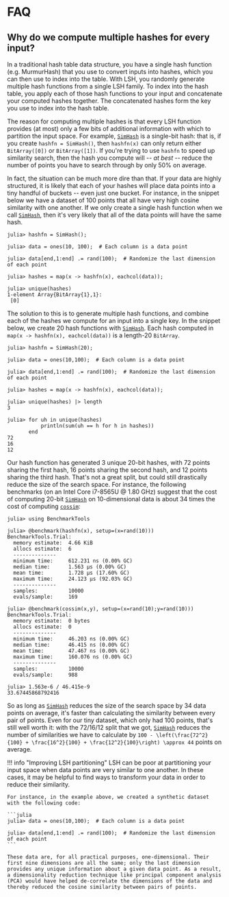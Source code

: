 # FAQ

## Why do we compute multiple hashes for every input?
In a traditional hash table data structure, you have a single hash function (e.g. MurmurHash) that you use to convert inputs into hashes, which you can then use to index into the table. With LSH, you randomly generate multiple hash functions from a single LSH family. To index into the hash table, you apply each of those hash functions to your input and concatenate your computed hashes together. The concatenated hashes form the key you use to index into the hash table.

The reason for computing multiple hashes is that every LSH function provides (at most) only a few bits of additional information with which to partition the input space. For example, [`SimHash`](@ref) is a single-bit hash: that is, if you create `hashfn = SimHash()`, then `hashfn(x)` can only return either `BitArray([0])` or `BitArray([1])`. If you're trying to use `hashfn` to speed up similarity search, then the hash you compute will -- *at best* -- reduce the number of points you have to search through by only 50% on average.

In fact, the situation can be much more dire than that. If your data are highly structured, it is likely that each of your hashes will place data points into a tiny handful of buckets -- even just one bucket. For instance, in the snippet below we have a dataset of 100 points that all have very high cosine similarity with one another. If we only create a single hash function when we call [`SimHash`](@ref), then it's very likely that all of the data points will have the same hash.

```jldoctest; setup = :(using LSHFunctions, Random; Random.seed!(0))
julia> hashfn = SimHash();

julia> data = ones(10, 100);  # Each column is a data point

julia> data[end,1:end] .= rand(100);  # Randomize the last dimension of each point

julia> hashes = map(x -> hashfn(x), eachcol(data));

julia> unique(hashes)
1-element Array{BitArray{1},1}:
 [0]
```

The solution to this is to generate multiple hash functions, and combine each of the hashes we compute for an input into a single key. In the snippet below, we create 20 hash functions with [`SimHash`](@ref). Each hash computed in `map(x -> hashfn(x), eachcol(data))` is a length-20 `BitArray`.


```jldoctest; setup = :(using LSHFunctions, Random; Random.seed!(0))
julia> hashfn = SimHash(20);

julia> data = ones(10,100);  # Each column is a data point

julia> data[end,1:end] .= rand(100);  # Randomize the last dimension of each point

julia> hashes = map(x -> hashfn(x), eachcol(data));

julia> unique(hashes) |> length
3

julia> for uh in unique(hashes)
           println(sum(uh == h for h in hashes))
       end
72
16
12
```

Our hash function has generated 3 unique 20-bit hashes, with 72 points sharing the first hash, 16 points sharing the second hash, and 12 points sharing the third hash. That's not a great split, but could still drastically reduce the size of the search space. For instance, the following benchmarks (on an Intel Core i7-8565U @ 1.80 GHz) suggest that the cost of computing 20-bit [`SimHash`](@ref) on 10-dimensional data is about 34 times the cost of computing [`cossim`](@ref):

```
julia> using BenchmarkTools

julia> @benchmark(hashfn(x), setup=(x=rand(10)))
BenchmarkTools.Trial: 
  memory estimate:  4.66 KiB
  allocs estimate:  6
  --------------
  minimum time:     612.231 ns (0.00% GC)
  median time:      1.563 μs (0.00% GC)
  mean time:        1.728 μs (17.60% GC)
  maximum time:     24.123 μs (92.03% GC)
  --------------
  samples:          10000
  evals/sample:     169

julia> @benchmark(cossim(x,y), setup=(x=rand(10);y=rand(10)))
BenchmarkTools.Trial: 
  memory estimate:  0 bytes
  allocs estimate:  0
  --------------
  minimum time:     46.203 ns (0.00% GC)
  median time:      46.415 ns (0.00% GC)
  mean time:        47.467 ns (0.00% GC)
  maximum time:     160.076 ns (0.00% GC)
  --------------
  samples:          10000
  evals/sample:     988

julia> 1.563e-6 / 46.415e-9
33.67445868792416
```

So as long as [`SimHash`](@ref) reduces the size of the search space by 34 data points on average, it's faster than calculating the similarity between every pair of points. Even for our tiny dataset, which only had 100 points, that's still well worth it: with the 72/16/12 split that we got, [`SimHash`](@ref) reduces the number of similarities we have to calculate by ``100 - \left(\frac{72^2}{100} + \frac{16^2}{100} + \frac{12^2}{100}\right) \approx 44`` points on average.

!!! info "Improving LSH partitioning"
    LSH can be poor at partitioning your input space when data points are very similar to one another. In these cases, it may be helpful to find ways to transform your data in order to reduce their similarity.

    For instance, in the example above, we created a synthetic dataset with the following code:

    ```julia
    julia> data = ones(10,100);  # Each column is a data point

    julia> data[end,1:end] .= rand(100);  # Randomize the last dimension of each point 
    ```

    These data are, for all practical purposes, one-dimensional. Their first nine dimensions are all the same; only the last dimension provides any unique information about a given data point. As a result, a dimensionality reduction technique like principal component analysis (PCA) would have helped de-correlate the dimensions of the data and thereby reduced the cosine similarity between pairs of points.




